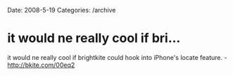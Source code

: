 Date: 2008-5-19
Categories: /archive

# it would ne really cool if bri...

it would ne really cool if brightkite could hook into iPhone's locate feature.  - http://bkite.com/00eq2
